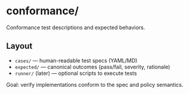 # conformance/
Conformance test descriptions and expected behaviors.

## Layout
- `cases/` — human-readable test specs (YAML/MD)
- `expected/` — canonical outcomes (pass/fail, severity, rationale)
- `runner/` (later) — optional scripts to execute tests

Goal: verify implementations conform to the spec and policy semantics.
